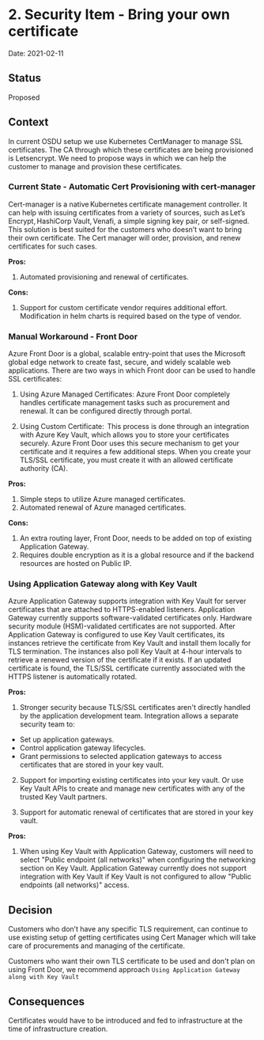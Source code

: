 # 2. Security Item - Bring your own certificate

Date: 2021-02-11

## Status

Proposed

## Context

In current OSDU setup we use Kubernetes CertManager to manage SSL certificates. The CA through which these certificates are being provisioned is Letsencrypt. We need to propose ways in which we can help the customer to manage and provision these certificates.

### Current State - Automatic Cert Provisioning with cert-manager

Cert-manager is a native Kubernetes certificate management controller. It can help with issuing certificates from a variety of sources, such as Let’s Encrypt, HashiCorp Vault, Venafi, a simple signing key pair, or self-signed. This solution is best suited for the customers who doesn’t want to bring their own certificate. The Cert manager will order, provision, and renew certificates for such cases.

__Pros:__

1. Automated provisioning and renewal of certificates.

__Cons:__

1. Support for custom certificate vendor requires additional effort. Modification in helm charts is required based on the type of vendor.


### Manual Workaround - Front Door

Azure Front Door is a global, scalable entry-point that uses the Microsoft global edge network to create fast, secure, and widely scalable web applications. There are two ways in which Front door can be used to handle SSL certificates:

1. Using Azure Managed Certificates: Azure Front Door completely handles certificate management tasks such as procurement and renewal. It can be configured directly through portal.

2. Using Custom Certificate:  This process is done through an integration with Azure Key Vault, which allows you to store your certificates securely. Azure Front Door uses this secure mechanism to get your certificate and it requires a few additional steps. When you create your TLS/SSL certificate, you must create it with an allowed certificate authority (CA).

__Pros:__

1. Simple steps to utilize Azure managed certificates.
2. Automated renewal of Azure managed certificates.

__Cons:__

1. An extra routing layer, Front Door, needs to be added on top of existing Application Gateway.
2. Requires double encryption as it is a global resource and if the backend resources are hosted on Public IP.


### Using Application Gateway along with Key Vault

Azure Application Gateway supports integration with Key Vault for server certificates that are attached to HTTPS-enabled listeners. Application Gateway currently supports software-validated certificates only. Hardware security module (HSM)-validated certificates are not supported. After Application Gateway is configured to use Key Vault certificates, its instances retrieve the certificate from Key Vault and install them locally for TLS termination. The instances also poll Key Vault at 4-hour intervals to retrieve a renewed version of the certificate if it exists. If an updated certificate is found, the TLS/SSL certificate currently associated with the HTTPS listener is automatically rotated.

__Pros:__

1. Stronger security because TLS/SSL certificates aren't directly handled by the application development team. Integration allows a separate security team to:
  - Set up application gateways.
  - Control application gateway lifecycles.
  - Grant permissions to selected application gateways to access certificates that are stored in your key vault.

2. Support for importing existing certificates into your key vault. Or use Key Vault APIs to create and manage new certificates with any of the trusted Key Vault partners.

3. Support for automatic renewal of certificates that are stored in your key vault.

__Pros:__

1. When using Key Vault with Application Gateway, customers will need to select "Public endpoint (all networks)" when configuring the networking section on Key Vault. Application Gateway currently does not support integration with Key Vault if Key Vault is not configured to allow "Public endpoints (all networks)" access.

## Decision

Customers who don’t have any specific TLS requirement, can continue to use existing setup of getting certificates using Cert Manager which will take care of procurements and managing of the certificate.

Customers who want their own TLS certificate to be used and don't plan on using Front Door, we recommend approach `Using Application Gateway along with Key Vault`

## Consequences

Certificates would have to be introduced and fed to infrastructure at the time of infrastructure creation.
